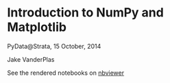 # Introduction to NumPy and Matplotlib

PyData@Strata, 15 October, 2014

Jake VanderPlas

See the rendered notebooks on [nbviewer](http://nbviewer.ipython.org/github/jakevdp/PyData2014/blob/master/notebooks/Index.ipynb)